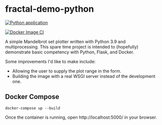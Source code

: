 # fractal-demo-python

[![Python application](https://github.com/ebeeton/fractal-demo-python/actions/workflows/python-app.yml/badge.svg)](https://github.com/ebeeton/fractal-demo-python/actions/workflows/python-app.yml)

[![Docker Image CI](https://github.com/ebeeton/fractal-demo-python/actions/workflows/docker-image.yml/badge.svg)](https://github.com/ebeeton/fractal-demo-python/actions/workflows/docker-image.yml)

A simple Mandelbrot set plotter written with Python 3.9 and multiprocessing.
This spare time project is intended to (hopefully) demonstrate basic
competency with Python, Flask, and Docker.

Some improvements I'd like to make include:

- Allowing the user to supply the plot range in the form.
- Building the image with a real WSGI server instead of the development one.

## Docker Compose

`docker-compose up --build`

Once the container is running, open http://localhost:5000/ in your browser.
